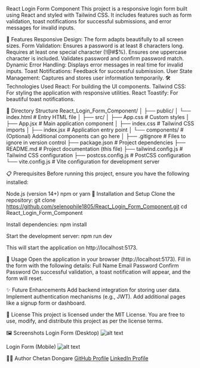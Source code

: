 React Login Form Component
This project is a responsive login form built using React and styled with Tailwind CSS. It includes features such as form validation, toast notifications for successful submissions, and error messages for invalid inputs.

🚀 Features
Responsive Design: The form adapts beautifully to all screen sizes.
Form Validation:
Ensures a password is at least 8 characters long.
Requires at least one special character (!@#$%).
Ensures one uppercase character is included.
Validates password and confirm password match.
Dynamic Error Handling: Displays error messages in real time for invalid inputs.
Toast Notifications: Feedback for successful submission.
User State Management: Captures and stores user information temporarily.
🛠️ Technologies Used
React: For building the UI components.
Tailwind CSS: For styling the application with responsive utilities.
React Toastify: For beautiful toast notifications.

📂 Directory Structure
React_Login_Form_Component/
│
├── public/
│   └── index.html         # Entry HTML file
│
├── src/
│   ├── App.css            # Custom styles
│   ├── App.jsx            # Main application component
│   ├── index.css          # Tailwind CSS imports
│   ├── index.jsx          # Application entry point
│   └── components/        # (Optional) Additional components can go here
│
├── .gitignore             # Files to ignore in version control
├── package.json           # Project dependencies
├── README.md              # Project documentation (this file)
├── tailwind.config.js     # Tailwind CSS configuration
├── postcss.config.js      # PostCSS configuration
└── vite.config.js         # Vite configuration for development server


📋 Prerequisites
Before running this project, ensure you have the following installed:

Node.js (version 14+)
npm or yarn
🔧 Installation and Setup
Clone the repository:
git clone https://github.com/selenophile1805/React_Login_Form_Component.git
cd React_Login_Form_Component

Install dependencies:
npm install

Start the development server:
npm run dev

This will start the application on http://localhost:5173.

📄 Usage
Open the application in your browser (http://localhost:5173).
Fill in the form with the following details:
Full Name
Email
Password
Confirm Password
On successful validation, a toast notification will appear, and the form will reset.

✨ Future Enhancements
Add backend integration for storing user data.
Implement authentication mechanisms (e.g., JWT).
Add additional pages like a signup form or dashboard.

📜 License
This project is licensed under the MIT License. You are free to use, modify, and distribute this project as per the license terms.

🖼️ Screenshots
Login Form (Desktop)
![alt text](<Screenshot 2025-01-23 at 11.31.42 AM.png>)

Login Form (Mobile)
![alt text](<Screenshot 2025-01-23 at 11.36.16 AM.png>)

👩‍💻 Author
Chetan Dongare 
[GitHub Profile](https://github.com/selenophile1805)
[LinkedIn Profile](https://www.linkedin.com/in/chetan-dongare-01854022b/)